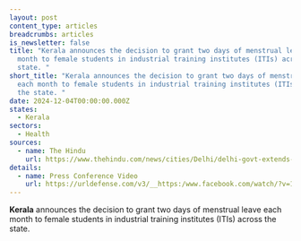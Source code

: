 ```yaml
---
layout: post
content_type: articles
breadcrumbs: articles
is_newsletter: false
title: "Kerala announces the decision to grant two days of menstrual leave each
  month to female students in industrial training institutes (ITIs) across the
  state. "
short_title: "Kerala announces the decision to grant two days of menstrual leave
  each month to female students in industrial training institutes (ITIs) across
  the state. "
date: 2024-12-04T00:00:00.000Z
states:
  - Kerala
sectors:
  - Health
sources:
  - name: The Hindu
    url: https://www.thehindu.com/news/cities/Delhi/delhi-govt-extends-ev-policy-till-march-2025-revives-subsidies-tax-exemptions/article68924591.ece
details:
  - name: Press Conference Video
    url: https://urldefense.com/v3/__https:/www.facebook.com/watch/?v=1081555353675555__;!!KRhing!ZFX3P3eeVQmgevwttnVGhWvJjJMUzWru5N43IiK1qNtONTXIFv-V80acipp9tRGGUc4V8F2nYbaCihLOxuKx$
---
```

**Kerala** announces the decision to grant two days of menstrual leave each month to female students in industrial training institutes (ITIs) across the state.
